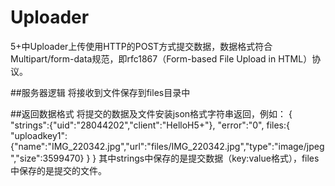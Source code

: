 # Uploader
5+中Uploader上传使用HTTP的POST方式提交数据，数据格式符合Multipart/form-data规范，即rfc1867（Form-based File Upload in HTML）协议。

##服务器逻辑
将接收到文件保存到files目录中

##返回数据格式
将提交的数据及文件安装json格式字符串返回，例如：
{
  "strings":{"uid":"28044202","client":"HelloH5+"},
  "error":"0",
  files:{
    "uploadkey1":{"name":"IMG_220342.jpg","url":"files/IMG_220342.jpg","type":"image/jpeg","size":3599470}
  }
}
其中strings中保存的是提交数据（key:value格式），files中保存的是提交的文件。
